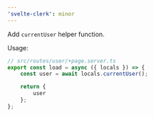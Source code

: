 ```yaml
---
'svelte-clerk': minor
---
```


Add `currentUser` helper function.

Usage:

```ts
// src/routes/user/+page.server.ts
export const load = async ({ locals }) => {
	const user = await locals.currentUser();

	return {
		user
	};
};
```
